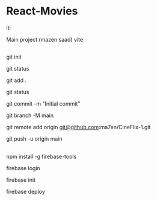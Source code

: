 # React-Movies

iti

Main project (mazen saad)
vite

## <!-- upload files to github -->

git init

git status

git add .

git status

git commit -m "Initial commit"

git branch -M main

git remote add origin git@github.com:ma7en/CineFlix-1.git

git push -u origin main

## <!-- upload files to firebase -->

npm install -g firebase-tools

firebase login

firebase init

firebase deploy
